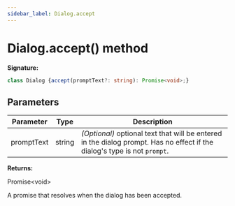 ```yaml
---
sidebar_label: Dialog.accept
---
```

# Dialog.accept() method

**Signature:**

```typescript
class Dialog {accept(promptText?: string): Promise<void>;}
```

## Parameters

|  Parameter | Type | Description |
|  --- | --- | --- |
|  promptText | string | <i>(Optional)</i> optional text that will be entered in the dialog prompt. Has no effect if the dialog's type is not <code>prompt</code>. |

**Returns:**

Promise&lt;void&gt;

A promise that resolves when the dialog has been accepted.


